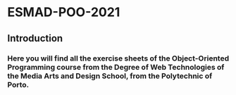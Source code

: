 # ESMAD-POO-2021

## Introduction
### Here you will find all the exercise sheets of the Object-Oriented Programming course from the Degree of Web Technologies of the Media Arts and Design School, from the Polytechnic of Porto.
